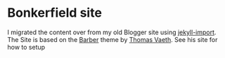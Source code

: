# Bonkerfield site
I migrated the content over from my old Blogger site using [jekyll-import](https://import.jekyllrb.com/docs/blogger/).  The Site is based on the [Barber](https://github.com/samesies/barber-jekyll) theme by [Thomas Vaeth](okay@samesies.io).  See his site for how to setup 

